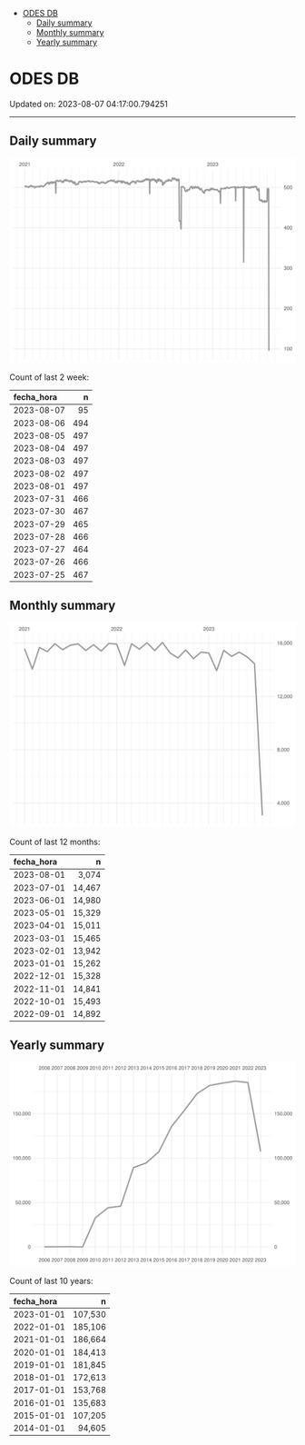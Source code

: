 
  - [ODES DB](#odes-db)
      - [Daily summary](#daily-summary)
      - [Monthly summary](#monthly-summary)
      - [Yearly summary](#yearly-summary)

# ODES DB

Updated on: 2023-08-07 04:17:00.794251

-----

## Daily summary

![](figures/unnamed-chunk-2-1.svg)<!-- -->

Count of last 2 week:

| fecha\_hora |   n |
| :---------- | --: |
| 2023-08-07  |  95 |
| 2023-08-06  | 494 |
| 2023-08-05  | 497 |
| 2023-08-04  | 497 |
| 2023-08-03  | 497 |
| 2023-08-02  | 497 |
| 2023-08-01  | 497 |
| 2023-07-31  | 466 |
| 2023-07-30  | 467 |
| 2023-07-29  | 465 |
| 2023-07-28  | 466 |
| 2023-07-27  | 464 |
| 2023-07-26  | 466 |
| 2023-07-25  | 467 |

## Monthly summary

![](figures/unnamed-chunk-4-1.svg)<!-- -->

Count of last 12 months:

| fecha\_hora |      n |
| :---------- | -----: |
| 2023-08-01  |  3,074 |
| 2023-07-01  | 14,467 |
| 2023-06-01  | 14,980 |
| 2023-05-01  | 15,329 |
| 2023-04-01  | 15,011 |
| 2023-03-01  | 15,465 |
| 2023-02-01  | 13,942 |
| 2023-01-01  | 15,262 |
| 2022-12-01  | 15,328 |
| 2022-11-01  | 14,841 |
| 2022-10-01  | 15,493 |
| 2022-09-01  | 14,892 |

## Yearly summary

![](figures/unnamed-chunk-6-1.svg)<!-- -->

Count of last 10 years:

| fecha\_hora |       n |
| :---------- | ------: |
| 2023-01-01  | 107,530 |
| 2022-01-01  | 185,106 |
| 2021-01-01  | 186,664 |
| 2020-01-01  | 184,413 |
| 2019-01-01  | 181,845 |
| 2018-01-01  | 172,613 |
| 2017-01-01  | 153,768 |
| 2016-01-01  | 135,683 |
| 2015-01-01  | 107,205 |
| 2014-01-01  |  94,605 |

